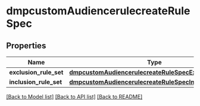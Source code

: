 # dmpcustomAudiencerulecreateRuleSpec

## Properties
Name | Type | Description | Notes
------------ | ------------- | ------------- | -------------
**exclusion_rule_set** | [**dmpcustomAudiencerulecreateRuleSpecExclusionRuleSet**](dmpcustomAudiencerulecreateRuleSpecExclusionRuleSet.md) |  | [optional] 
**inclusion_rule_set** | [**dmpcustomAudiencerulecreateRuleSpecInclusionRuleSet**](dmpcustomAudiencerulecreateRuleSpecInclusionRuleSet.md) |  | [required] 

[[Back to Model list]](../README.md#documentation-for-models) [[Back to API list]](../README.md#documentation-for-api-endpoints) [[Back to README]](../README.md)

